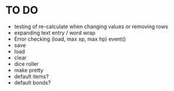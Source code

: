 # TO DO
- testing of re-calculate when changing values or removing rows
- expanding text entry / word wrap
- Error checking (load, max xp, max hp) event()
- save
- load
- clear
- dice roller
- make pretty
- default items?
- default bonds?
